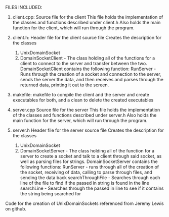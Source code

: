 FILES INCLUDED:

1. client.cpp:
Source file for the client
This file holds the implementation of the classes and functions described under client.h
Also holds the main function for the client, which will run through the program.

2. client.h:
Header file for the client source file
Creates the description for the classes
    1. UnixDomainSocket
    2. DomainSocketClient - The class holding all of the functions for a client to connect to the server and transfer between the two.
DomainSocketClient contains the following function:
    RunServer - Runs through the creation of a socket and connection to the server, sends the server the data, and then receives and parses through the returned data, printing it out to the screen.

3. makefile:
makefile to compile the client and the server and create executables for both, and a clean to delete the created executables

4. server.cpp
Source file for the server
This file holds the implementation of the classes and functions described under server.h
Also holds the main function for the server, which will run through the program.

5. server.h
Header file for the server source file
Creates the description for the classes
    1. UnixDomainSocket
    2. DomainSocketServer - The class holding all of the function for a server to create a socket and talk to a client through said socket, as well as parsing files for strings.
DomainSocketServer contains the following functions:
    RunServer - runs through all of the creation of the socket, receiving of data, calling to parse through files, and sending the data back
    searchThroughFile - Searches through each line of the file to find if the passed in string is found in the line
    searchLine - Searches through the passed in line to see if it contains the string being searched for


Code for the creation of UnixDomainSockets referenced from Jeremy Lewis on github. 